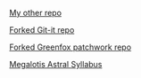 [My other repo](https://github.com/hojpaat/greenfox.git)

[Forked Git-it repo](https://github.com/hojpaat/git-lesson-repository.git)

[Forked Greenfox patchwork repo](https://github.com/hojpaat/patchwork.git)

[Megalotis Astral Syllabus](https://github.com/green-fox-academy/astral-syllabus.git)